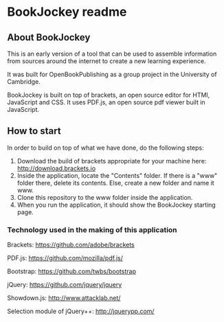 # BookJockey readme

## About BookJockey

This is an early version of a tool that can be used to assemble information from sources around the internet to create a new learning experience.

It was built for OpenBookPublishing as a group project in the University of Cambridge.

BookJockey is built on top of brackets, an open source editor for HTMl, JavaScript and CSS. It uses PDF.js, an open source pdf viewer built in JavaScript.



## How to start 

In order to build on top of what we have done, do the following steps:

  1. Download the build of brackets appropriate for your machine here: http://download.brackets.io
  2. Inside the application, locate the "Contents" folder. If there is a "www" folder there, delete its contents. Else, create a new folder and name it www.
  3. Clone this repository to the www folder inside the application.
  4. When you run the application, it should show the BookJockey starting page.


### Technology used in the making of this application

Brackets:  https://github.com/adobe/brackets

PDF.js:    https://github.com/mozilla/pdf.js/

Bootstrap: https://github.com/twbs/bootstrap

jQuery:    https://github.com/jquery/jquery

Showdown.js:    http://www.attacklab.net/

Selection module of jQuery++: http://jquerypp.com/